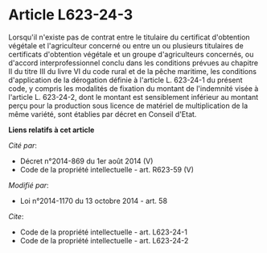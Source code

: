 # Article L623-24-3

Lorsqu'il n'existe pas de contrat entre le titulaire du certificat d'obtention végétale et l'agriculteur concerné ou entre un
ou plusieurs titulaires de certificats d'obtention végétale et un groupe d'agriculteurs concernés, ou d'accord
interprofessionnel conclu dans les conditions prévues au chapitre II du titre III du livre VI du code rural et de la pêche
maritime, les conditions d'application de la dérogation définie à l'article L. 623-24-1 du présent code, y compris les
modalités de fixation du montant de l'indemnité visée à l'article L. 623-24-2, dont le montant est sensiblement inférieur au
montant perçu pour la production sous licence de matériel de multiplication de la même variété, sont établies par
décret en Conseil d'Etat.

**Liens relatifs à cet article**

_Cité par_:

  - Décret n°2014-869 du 1er août 2014 (V)
  - Code de la propriété intellectuelle - art. R623-59 (V)

_Modifié par_:

  - Loi n°2014-1170 du 13 octobre 2014 - art. 58

_Cite_:

  - Code de la propriété intellectuelle - art. L623-24-1
  - Code de la propriété intellectuelle - art. L623-24-2
